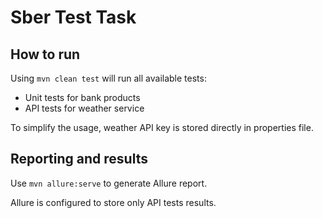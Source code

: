 # Sber Test Task

## How to run

Using ``mvn clean test`` will run all available tests:
- Unit tests for bank products
- API tests for weather service

To simplify the usage, weather API key is stored directly in properties file.

## Reporting and results

Use ``mvn allure:serve`` to generate Allure report.

Allure is configured to store only API tests results.
